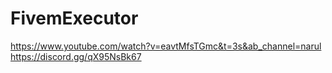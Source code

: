 # FivemExecutor


https://www.youtube.com/watch?v=eavtMfsTGmc&t=3s&ab_channel=narul
https://discord.gg/qX95NsBk67
